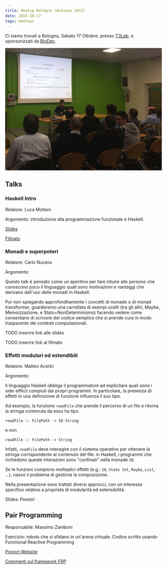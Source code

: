 ```yaml
---
title: Meetup Bologna (Autunno 2015)
date: 2015-10-17
tags: meetups
---
```

Ci siamo trovati a Bologna, Sabato 17 Ottobre, presso [T3Lab](http://www.t3lab.it), e sponsorizzati da [BioDec](http://www.biodec.com/).

![](/images/photos/meetup_2015_autunno.jpg)

<!--more-->

## Talks

### Haskell Intro

Relatore: Luca Molteni

Argomento: introduzione alla programmazione funzionale e Haskell.

[Slides](https://www.slideshare.net/volothamp/introduction-to-haskell-54056240)

[Filmato](https://t.co/FF09fZx9mp)

### Monadi e superpoteri

Relatore: Carlo Nucera

Argomento:

Questo talk è pensato come un aperitivo per fare intuire alle persone che
conoscono poco il linguaggio quali sono motivazioni e vantaggi che derivano
dall'uso delle monadi in Haskell.

Pur non spiegando approfonditamente i concetti di monade o di monad transformer,
guarderemo una carrellata di esempi scelti (tra gli altri, Maybe, Memoizzazione,
e Stato+NonDeterminismo) facendo vedere come consentano di scrivere del codice
semplice che si prende cura in modo trasparente dei contesti computazionali.

TODO inserire link alle slides

TODO inserire link al filmato

### Effetti modulari ed estendibili

Relatore: Matteo Acerbi

Argomento:

Il linguaggio Haskell obbliga il programmatore ad esplicitare quali
sono i side-effect compiuti dai propri programmi. In particolare, la
presenza di effetti in una definizione di funzione influenza il suo
*tipo*.

Ad esempio, la funzione `readFile` che prende il percorso di un file e
ritorna la stringa contenuta da esso ha tipo

    readFile :: FilePath -> IO String

e non

    readFile :: FilePath -> String

Infatti, `readFile` deve interagire con il sistema operativo per
ottenere la stringa corrispondente al contenuto del file: in Haskell,
i programmi che richiedono queste interazioni sono "confinati" nella
monade `IO`.

Se le funzioni compiono molteplici effetti (e.g.: `IO`, `State Int`,
`Maybe`, `List`, ...), nasce il problema di gestirne la composizione.

Nella presentazione sono trattati diversi approcci, con un interesse
specifico relativo a proprietà di modularità ed estensibilità.

Slides: Presto!

## Pair Programming

Responsabile: Massimo Zaniboni

Esercizio: robots che si sfidano in un'arena virtuale. Codice scritto usando Functional Reactive Programming

[Project Website](https://github.com/massimo-zaniboni/hrobots)

[Commenti sul framework FRP](https://groups.google.com/forum/#!topic/haskell_ita/crQqWPZkkac)


